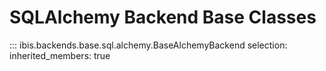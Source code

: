 # SQLAlchemy Backend Base Classes

<!-- prettier-ignore-start -->
::: ibis.backends.base.sql.alchemy.BaseAlchemyBackend
    selection:
      inherited_members: true
<!-- prettier-ignore-end -->
